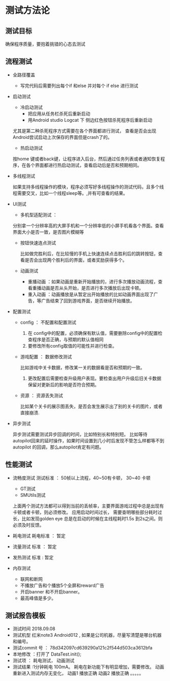 # 测试方法论

## 测试目标

确保程序质量，要抱着挑错的心态去测试

## 流程测试
* 全路径覆盖
  * 写完代码后需要列出每个if 和else 并对每个 if else 进行测试
* 启动测试
   * 冷启动测试
     * 把应用从任务栏杀死后重新启动
     * 用Android studio Logcat 下 侧边红色按钮杀死程序后重新启动
   
   尤其是第二种杀死程序方式需要在各个界面都进行测试， 查看是否会出现Android尝试启动上次保存的界面但是crash了的。
   * 热启动测试
    
   按home 键或者back键，让程序进入后台，然后通过任务列表或者通知恢复程序，在各个界面都进行热启动测试，查看启动后是否和预期相同。
* 多线程测试

  如果支持多线程操作的模块，程序必须写好多线程操作的测试代码，且多个线程需要交叉，比如一个线程sleep等。,并有可查看的结果。
*  UI测试
   * 多机型适配测试 ：
   
   分别拿一个分辨率高的大屏手机和一个分辨率低的小屏手机看各个界面。查看界面大小是否一致，是否图片模糊等
   * 按钮快速连点测试
   
      比如做完胜利后，在比较慢的手机上快速连续点击胜利后的跳转按钮，查看是否会出现两个胜利后的界面，或者奖励获得多个。
   
   * 动画测试
       * 重播动画 ：如果动画是重新开始播放的，进行多次播放动画流程，查看重播动画是否从头开始，是否进行多次播放后出现卡顿。
       * 重入动画 ：动画播放是从暂定出开始播放的比如动画界面出现了广告，等广告结束了回到游戏界面，是否继续开始播放。

* 配置测试
   * config ： 不配置和配置测试
   
     1. 在 config中的配置，必须确保有默认值，需要删除config中的配置检查程序是否正确，与预期的默认值相同
     2. 要修改所有config取值的可能性并进行检查。
    
    
   * 游戏配置 ： 数据修改测试
       
       比如游戏中关卡数据，修改某一关的数据看是否和预期的一致。
      1. 更改配置后需要检查升级用户表现。要检查出用户升级后旧关卡数据保留对更新后的影响是否符合预期。
   * 资源 ： 资源丢失测试
       
       比如某个关卡的展示图丢失，是否会发生展示出了别的关卡的图片，或者直接崩溃. 
* 异步测试

   异步测试需要测试异步回调的时间，比如特别长和特别短。
   比如等待autopilot回来的延时操作，如果时间设置到几小时后发现不管怎么样都等不到autopilot 的回调，那么autopilot肯定有问题。

## 性能测试

* 流畅度测试
  测试标准 ： 50帧以上流程，40~50有卡顿， 30~40 卡顿
  * GT测试
  * SMUtils测试 
  
  上面两个测试方法都可以得到当前的丢帧率，主要界面游戏过程中总是出现有卡顿或者卡顿，则必须修改。
  应用启动时间过长， 需要查明哪些部分耗时过长，比如发现golden eye 总是在启动的时候在主线程耗时1.5s 到2s之间。则必须及时反馈。
* 耗电测试
  耗电标准 ： 暂定
* 流量测试
  标准 ： 暂定
* 发热测试
  标准 : 暂定
* 内存测试
  * 联网和断网
  * 不播放广告和个播放5个全屏和reward广告
  * 开启banner 和不开启banner。
  * 最高峰值是多少。

## 测试报告模板

* 测试时间 2018.09.08
* 测试机型 红米note3 Android012 , 如果是公司机器，尽量写清楚是哪台机器和编号。
* 测试commit 号 ： 78d342097cd639290a121c2f544d503ca3612bfa
* 本地修改 ：打开了 DataTest.init();
* 测试项 ： 耗电测试， 动画测试
* 测试结果 :1分钟耗电 100mA。  耗电在新功能下有明显增加，需要修改。 动画重新进入测试内存无变化， 动画1 播放正确 动画2 播放正确 。。。。。